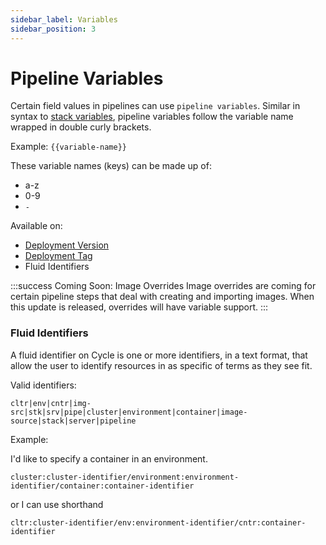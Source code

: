 ```yaml
---
sidebar_label: Variables
sidebar_position: 3
---
```



# Pipeline Variables







Certain field values in pipelines can use `pipeline variables`.  Similar in syntax to [stack variables](/), pipeline variables follow the variable name wrapped in double curly brackets.  




Example: `{{variable-name}}`

These variable names (keys) can be made up of: 

* a-z
* 0-9
* `-`


Available on:


* [Deployment Version](/reference/environments/deployments)
* [Deployment Tag](/reference/environments/deployments/tags)
* Fluid Identifiers


:::success Coming Soon: Image Overrides
Image overrides are coming for certain pipeline steps that deal with creating and importing images.  When this update is released, overrides will have variable support.
:::

### Fluid Identifiers
A fluid identifier on Cycle is one or more identifiers, in a text format, that allow the user to identify resources in as specific of terms as they see fit.  

Valid identifiers: 

```
cltr|env|cntr|img-src|stk|srv|pipe|cluster|environment|container|image-source|stack|server|pipeline
```

Example: 

I'd like to specify a container in an environment. 

```
cluster:cluster-identifier/environment:environment-identifier/container:container-identifier
```

or I can use shorthand 

```
cltr:cluster-identifier/env:environment-identifier/cntr:container-identifier
```


